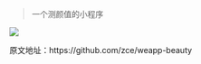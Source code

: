 
> 一个测颜值的小程序
<p>
  <img src="http://p4.music.126.net/XT40f91Hvhiu_IgQYRHT3w==/109951163518851962.jpg?param=200y200">
</p>
<p>
原文地址：https://github.com/zce/weapp-beauty
</p>
